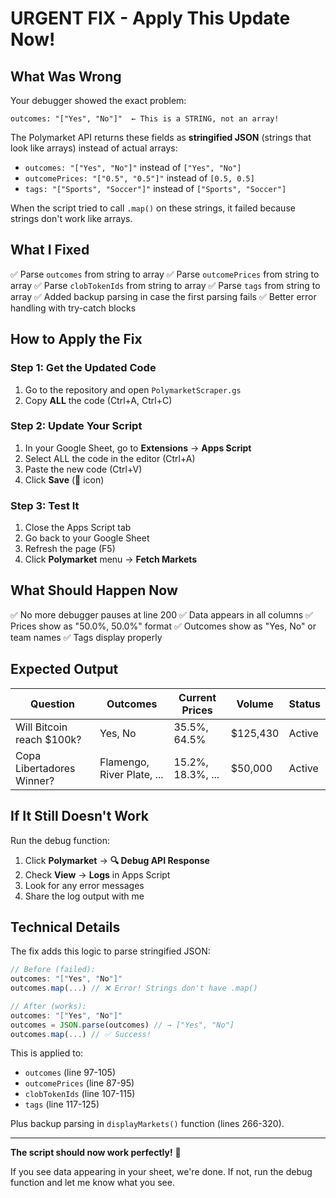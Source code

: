 # URGENT FIX - Apply This Update Now!

## What Was Wrong

Your debugger showed the exact problem:
```
outcomes: "["Yes", "No"]"  ← This is a STRING, not an array!
```

The Polymarket API returns these fields as **stringified JSON** (strings that look like arrays) instead of actual arrays:
- `outcomes: "["Yes", "No"]"` instead of `["Yes", "No"]`
- `outcomePrices: "["0.5", "0.5"]"` instead of `[0.5, 0.5]`
- `tags: "["Sports", "Soccer"]"` instead of `["Sports", "Soccer"]`

When the script tried to call `.map()` on these strings, it failed because strings don't work like arrays.

## What I Fixed

✅ Parse `outcomes` from string to array
✅ Parse `outcomePrices` from string to array
✅ Parse `clobTokenIds` from string to array
✅ Parse `tags` from string to array
✅ Added backup parsing in case the first parsing fails
✅ Better error handling with try-catch blocks

## How to Apply the Fix

### Step 1: Get the Updated Code
1. Go to the repository and open `PolymarketScraper.gs`
2. Copy **ALL** the code (Ctrl+A, Ctrl+C)

### Step 2: Update Your Script
1. In your Google Sheet, go to **Extensions** → **Apps Script**
2. Select ALL the code in the editor (Ctrl+A)
3. Paste the new code (Ctrl+V)
4. Click **Save** (💾 icon)

### Step 3: Test It
1. Close the Apps Script tab
2. Go back to your Google Sheet
3. Refresh the page (F5)
4. Click **Polymarket** menu → **Fetch Markets**

## What Should Happen Now

✅ No more debugger pauses at line 200
✅ Data appears in all columns
✅ Prices show as "50.0%, 50.0%" format
✅ Outcomes show as "Yes, No" or team names
✅ Tags display properly

## Expected Output

| Question | Outcomes | Current Prices | Volume | Status |
|----------|----------|----------------|--------|---------|
| Will Bitcoin reach $100k? | Yes, No | 35.5%, 64.5% | $125,430 | Active |
| Copa Libertadores Winner? | Flamengo, River Plate, ... | 15.2%, 18.3%, ... | $50,000 | Active |

## If It Still Doesn't Work

Run the debug function:
1. Click **Polymarket** → **🔍 Debug API Response**
2. Check **View** → **Logs** in Apps Script
3. Look for any error messages
4. Share the log output with me

## Technical Details

The fix adds this logic to parse stringified JSON:

```javascript
// Before (failed):
outcomes: "["Yes", "No"]"
outcomes.map(...) // ❌ Error! Strings don't have .map()

// After (works):
outcomes: "["Yes", "No"]"
outcomes = JSON.parse(outcomes) // → ["Yes", "No"]
outcomes.map(...) // ✅ Success!
```

This is applied to:
- `outcomes` (line 97-105)
- `outcomePrices` (line 87-95)
- `clobTokenIds` (line 107-115)
- `tags` (line 117-125)

Plus backup parsing in `displayMarkets()` function (lines 266-320).

---

**The script should now work perfectly!** 🎉

If you see data appearing in your sheet, we're done. If not, run the debug function and let me know what you see.

